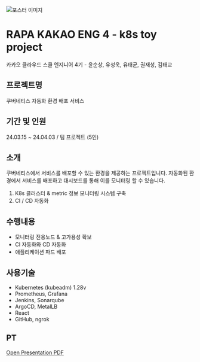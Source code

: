 ![포스터 이미지](png/poster.png)

# RAPA KAKAO ENG 4 - k8s toy project
카카오 클라우드 스쿨 엔지니어 4기 - 윤순상, 유성욱, 유태균, 권재성, 김태교

## 프로젝트명
쿠버네티스 자동화 환경 배포 서비스

## 기간 및 인원
24.03.15 ~ 24.04.03 / 팀 프로젝트 (5인)

## 소개
쿠버네티스에서 서비스를 배포할 수 있는 환경을 제공하는 프로젝트입니다. 자동화된 환경에서 서비스를 배포하고 대시보드를 통해 이를 모니터링 할 수 있습니다. 
1. K8s 클러스터 & metric 정보 모니터링 시스템 구축
2. CI / CD 자동화

## 수행내용
- 모니터링 전용노드 & 고가용성 확보
- CI 자동화와 CD 자동화
- 애플리케이션 파드 배포

## 사용기술
- Kubernetes (kubeadm) 1.28v
- Prometheus, Grafana
- Jenkins, Sonarqube
- ArgoCD, MetalLB
- React
- GitHub, ngrok

## PT
[Open Presentation PDF](presentation-file/CamuCamu.pdf)